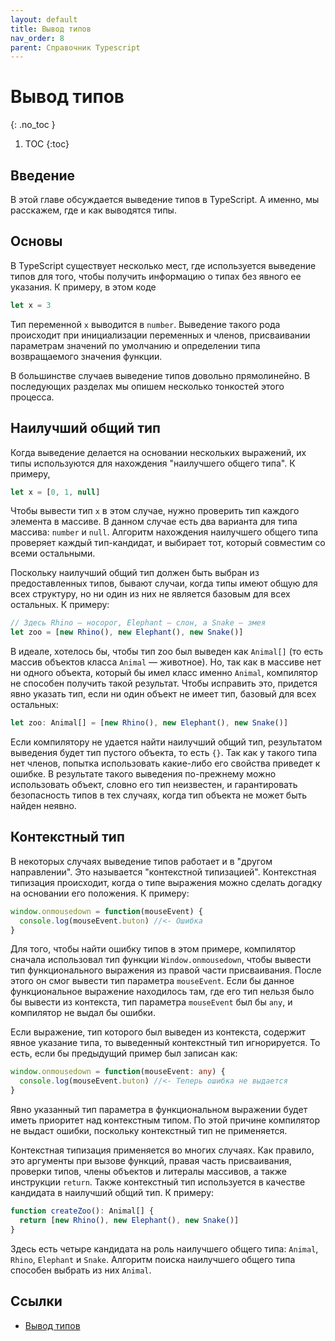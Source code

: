 ```yaml
---
layout: default
title: Вывод типов
nav_order: 8
parent: Справочник Typescript
---
```


<!-- prettier-ignore-start -->
# Вывод типов
{: .no_toc }
<!-- prettier-ignore-end -->

<!-- prettier-ignore -->
1. TOC
{:toc}

## Введение

В этой главе обсуждается выведение типов в TypeScript.
А именно, мы расскажем, где и как выводятся типы.

## Основы

В TypeScript существует несколько мест, где используется выведение типов для того, чтобы получить информацию о типах без явного ее указания. К примеру, в этом коде

```ts
let x = 3
```

Тип переменной `x` выводится в `number`.
Выведение такого рода происходит при инициализации переменных и членов, присваивании параметрам значений по умолчанию и определении типа возвращаемого значения функции.

В большинстве случаев выведение типов довольно прямолинейно.
В последующих разделах мы опишем несколько тонкостей этого процесса.

## Наилучший общий тип

Когда выведение делается на основании нескольких выражений, их типы используются для нахождения "наилучшего общего типа". К примеру,

```ts
let x = [0, 1, null]
```

Чтобы вывести тип `x` в этом случае, нужно проверить тип каждого элемента в массиве.
В данном случае есть два варианта для типа массива: `number` и `null`.
Алгоритм нахождения наилучшего общего типа проверяет каждый тип-кандидат, и выбирает тот, который совместим со всеми остальными.

Поскольку наилучший общий тип должен быть выбран из предоставленных типов, бывают случаи, когда типы имеют общую для всех структуру, но ни один из них не является базовым для всех остальных. К примеру:

```ts
// Здесь Rhino — носорог, Elephant — слон, а Snake — змея
let zoo = [new Rhino(), new Elephant(), new Snake()]
```

В идеале, хотелось бы, чтобы тип zoo был выведен как `Animal[]` (то есть массив объектов класса `Animal` — животное). Но, так как в массиве нет ни одного объекта, который бы имел класс именно `Animal`, компилятор не способен получить такой результат.
Чтобы исправить это, придется явно указать тип, если ни один объект не имеет тип, базовый для всех остальных:

```ts
let zoo: Animal[] = [new Rhino(), new Elephant(), new Snake()]
```

Если компилятору не удается найти наилучший общий тип, результатом выведения будет тип пустого объекта, то есть `{}`.
Так как у такого типа нет членов, попытка использовать какие-либо его свойства приведет к ошибке.
В результате такого выведения по-прежнему можно использовать объект, словно его тип неизвестен, и гарантировать безопасность типов в тех случаях, когда тип объекта не может быть найден неявно.

## Контекстный тип

В некоторых случаях выведение типов работает и в "другом направлении".
Это называется "контекстной типизацией". Контекстная типизация происходит, когда о типе выражения можно сделать догадку на основании его положения. К примеру:

```ts
window.onmousedown = function(mouseEvent) {
  console.log(mouseEvent.buton) //<- Ошибка
}
```

Для того, чтобы найти ошибку типов в этом примере, компилятор сначала использовал тип функции `Window.onmousedown`, чтобы вывести тип функционального выражения из правой части присваивания.
После этого он смог вывести тип параметра `mouseEvent`.
Если бы данное функциональное выражение находилось там, где его тип нельзя было бы вывести из контекста, тип параметра `mouseEvent` был бы `any`, и компилятор не выдал бы ошибки.

Если выражение, тип которого был выведен из контекста, содержит явное указание типа, то выведенный контекстный тип игнорируется.
То есть, если бы предыдущий пример был записан как:

```ts
window.onmousedown = function(mouseEvent: any) {
  console.log(mouseEvent.buton) //<- Теперь ошибка не выдается
}
```

Явно указанный тип параметра в функциональном выражении будет иметь приоритет над контекстным типом.
По этой причине компилятор не выдаст ошибки, поскольку контекстный тип не применяется.

Контекстная типизация применяется во многих случаях.
Как правило, это аргументы при вызове функций, правая часть присваивания, проверки типов, члены объектов и литералы массивов, а также инструкции `return`.
Также контекстный тип используется в качестве кандидата в наилучший общий тип. К примеру:

```ts
function createZoo(): Animal[] {
  return [new Rhino(), new Elephant(), new Snake()]
}
```

Здесь есть четыре кандидата на роль наилучшего общего типа: `Animal`, `Rhino`, `Elephant` и `Snake`.
Алгоритм поиска наилучшего общего типа способен выбрать из них `Animal`.

## Ссылки

- [Вывод типов](http://typescript-lang.ru/docs/Type%20Inference.html)
